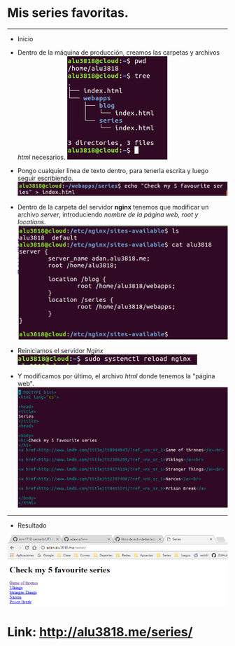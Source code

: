 # Mis series favoritas.
<hr>

-  Inicio
  - Dentro de la máquina de producción, creamos las carpetas y archivos *html* necesarios.
![imagen](./img/c5.PNG)
   - Pongo cualquier línea de texto dentro, para tenerla escrita y luego seguir escribiendo.
![imagen](./img/c4.PNG)

  - Dentro de la carpeta del servidor **nginx** tenemos que modificar un archivo *server*, introduciendo *nombre de la página web, root y locations.*
![imagen](./img/c6.PNG)
  - Reiniciamos el servidor *Nginx*
![imagen](./img/c2.PNG)
  - Y modificamos por último, el archivo *html* donde tenemos la "página web".
  ![imagen](./img/c7.PNG)
<hr>

-   Resultado

![imagen](./img/c8.PNG)

# Link: http://alu3818.me/series/
